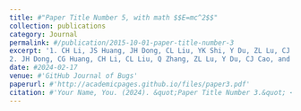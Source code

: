 ```yaml
---
title: #"Paper Title Number 5, with math $$E=mc^2$$"
collection: publications
category: Journal
permalink: #/publication/2015-10-01-paper-title-number-3
excerpt: '1. CH Li, JS Huang, JH Dong, CL Liu, YK Shi, Y Du, ZL Lu, CJ Cao, GSP Mok, H Wang*, and JZ Sun*. SMGDiff: Step mapping generalized diffusion model for efficient noise reduction in cardiac-gated myocardial perfusion SPECT images. EJNMMI Physics (Under review), 2025.<br>
2. JH Dong, CG Huang, CH Li, CL Liu, Q Zhang, ZL Lu, Y Du, CJ Cao, and JZ Sun*. Personalized echocardiographic segmentation via a Bert-text-based y-shaped network with patient attributes. Medical physics (Under review), 2025.'
date: #2024-02-17
venue: #'GitHub Journal of Bugs'
paperurl: #'http://academicpages.github.io/files/paper3.pdf'
citation: #'Your Name, You. (2024). &quot;Paper Title Number 3.&quot; <i>GitHub Journal of Bugs</i>. 1(3).'
---
```

